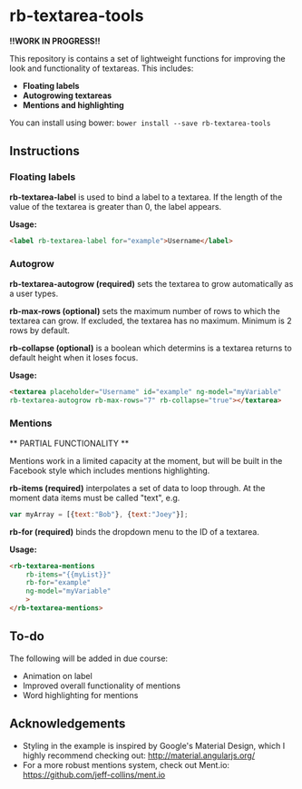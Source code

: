# rb-textarea-tools

**!!WORK IN PROGRESS!!**

This repository is contains a set of lightweight functions for improving the look and functionality of textareas.
This includes:
- **Floating labels**
- **Autogrowing textareas**
- **Mentions and highlighting**

You can install using bower: `bower install --save rb-textarea-tools`

## Instructions

### Floating labels

**rb-textarea-label** is used to bind a label to a textarea. If the length of the value of the textarea is greater than 0, the label appears.

**Usage:** 

````html
<label rb-textarea-label for="example">Username</label>
````

### Autogrow

**rb-textarea-autogrow (required)** sets the textarea to grow automatically as a user types.

**rb-max-rows (optional)** sets the maximum number of rows to which the textarea can grow. If excluded, the textarea has no maximum. Minimum is 2 rows by default.

**rb-collapse (optional)** is a boolean which determins is a textarea returns to default height when it loses focus.

**Usage:** 

````html
<textarea placeholder="Username" id="example" ng-model="myVariable" 
rb-textarea-autogrow rb-max-rows="7" rb-collapse="true"></textarea>
````

### Mentions
** PARTIAL FUNCTIONALITY **

Mentions work in a limited capacity at the moment, but will be built in the Facebook style which includes mentions highlighting.

**rb-items (required)** interpolates a set of data to loop through. At the moment data items must be called "text", e.g.
````javascript
var myArray = [{text:"Bob"}, {text:"Joey"}];
````

**rb-for (required)** binds the dropdown menu to the ID of a textarea.

**Usage:**

````html
<rb-textarea-mentions
    rb-items="{{myList}}"
    rb-for="example"
    ng-model="myVariable"
    >
</rb-textarea-mentions>
````

## To-do

The following will be added in due course:
- Animation on label
- Improved overall functionality of mentions
- Word highlighting for mentions

## Acknowledgements

- Styling in the example is inspired by Google's Material Design, which I highly recommend checking out: http://material.angularjs.org/
- For a more robust mentions system, check out Ment.io: https://github.com/jeff-collins/ment.io
